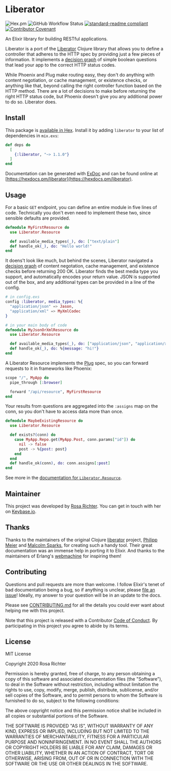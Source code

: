 # Liberator

![Hex.pm](https://img.shields.io/hexpm/v/liberator)
![GitHub Workflow Status](https://img.shields.io/github/workflow/status/Cantido/liberator/Elixir%20CI)
[![standard-readme compliant](https://img.shields.io/badge/readme%20style-standard-brightgreen.svg)](https://github.com/RichardLitt/standard-readme)
[![Contributor Covenant](https://img.shields.io/badge/Contributor%20Covenant-v2.0%20adopted-ff69b4.svg)](code_of_conduct.md)

An Elixir library for building RESTful applications.

Liberator is a port of the [Liberator](https://clojure-liberator.github.io/liberator/) Clojure library
that allows you to define a controller that adheres to the HTTP spec by providing just a few pieces of information.
It implements a [decision graph] of simple boolean questions that lead your app to the correct HTTP status codes.

While Phoenix and Plug make routing easy, they don't do anything with content negotiation,
or cache management, or existence checks, or anything like that,
beyond calling the right controller function based on the HTTP method.
There are a lot of decisions to make before returning the right HTTP status code,
but Phoenix doesn't give you any additional power to do so.
Liberator does.

## Install

This package is [available in Hex](https://hex.pm/packages/liberator).
Install it by adding `liberator` to your list of dependencies in `mix.exs`:

```elixir
def deps do
  [
    {:liberator, "~> 1.1.0"}
  ]
end
```

Documentation can be generated with [ExDoc](https://github.com/elixir-lang/ex_doc)
and can be found online at [https://hexdocs.pm/liberator](https://hexdocs.pm/liberator).

## Usage

For a basic `GET` endpoint, you can define an entire module in five lines of code.
Technically you don't even need to implement these two,
since sensible defaults are provided.

```elixir
defmodule MyFirstResource do
  use Liberator.Resource

  def available_media_types(_), do: ["text/plain"]
  def handle_ok(_), do: "Hello world!"
end
```

It doens't look like much, but behind the scenes,
Liberator navigated a [decision graph] of content negotation, cache management,
and existence checks before returning 200 OK.
Liberator finds the best media type you support,
and automatically encodes your return value.
JSON is supported out of the box, and any additional types
can be provided in a line of the config.

```elixir
# in config.exs
config :liberator, media_types: %{
  "application/json" => Jason,
  "application/xml" => MyXmlCodec
}

# in your main body of code
defmodule MyJsonOrXmlResource do
  use Liberator.Resource

  def available_media_types(_), do: ["application/json", "application/xml"]
  def handle_ok(_), do: %{message: "hi!"}
end
```

A Liberator Resource implements the [Plug](https://github.com/elixir-plug/plug) spec,
so you can forward requests to it in frameworks like Phoenix:

```elixir
scope "/", MyApp do
  pipe_through [:browser]

  forward "/api/resource", MyFirstResource
end
```

Your results from questions are aggregated into the `:assigns` map on the conn,
so you don't have to access data more than once.

```elixir
defmodule MaybeExistingResource do
  use Liberator.Resource

  def exists?(conn) do
    case MyApp.Repo.get(MyApp.Post, conn.params["id"]) do
      nil -> false
      post -> %{post: post}
    end
  end
  def handle_ok(conn), do: conn.assigns[:post]
end
```

See more in the [documentation for `Liberator.Resource`](https://hexdocs.pm/liberator/Liberator.Resource.html).

## Maintainer

This project was developed by [Rosa Richter](https://github.com/Cantido).
You can get in touch with her on [Keybase.io](https://keybase.io/cantido).

## Thanks

Thanks to the maintainers of the original Clojure [liberator] project,
[Philipp Meier] and [Malcolm Sparks], for creating such a handy tool.
Their great documentation was an immense help in porting it to Elixir.
And thanks to the maintainers of Erlang's [webmachine](https://github.com/basho/webmachine) for inspiring them!

[Philipp Meier]: https://github.com/ordnungswidrig
[Malcolm Sparks]: https://github.com/malcolmsparks
[liberator]: https://github.com/clojure-liberator/liberator
[webmachine]: https://github.com/basho/webmachine

## Contributing

Questions and pull requests are more than welcome.
I follow Elixir's tenet of bad documentation being a bug,
so if anything is unclear, please [file an issue](https://github.com/Cantido/liberator/issues/new)!
Ideally, my answer to your question will be in an update to the docs.

Please see [CONTRIBUTING.md](CONTRIBUTING.md) for all the details you could ever want about helping me with this project.

Note that this project is released with a Contributor [Code of Conduct].
By participating in this project you agree to abide by its terms.

## License

MIT License

Copyright 2020 Rosa Richter

Permission is hereby granted, free of charge, to any person obtaining a copy of
this software and associated documentation files (the "Software"), to deal in
the Software without restriction, including without limitation the rights to
use, copy, modify, merge, publish, distribute, sublicense, and/or sell copies
of the Software, and to permit persons to whom the Software is furnished to do
so, subject to the following conditions:

The above copyright notice and this permission notice shall be included in all
copies or substantial portions of the Software.

THE SOFTWARE IS PROVIDED "AS IS", WITHOUT WARRANTY OF ANY KIND, EXPRESS OR
IMPLIED, INCLUDING BUT NOT LIMITED TO THE WARRANTIES OF MERCHANTABILITY,
FITNESS FOR A PARTICULAR PURPOSE AND NONINFRINGEMENT. IN NO EVENT SHALL THE
AUTHORS OR COPYRIGHT HOLDERS BE LIABLE FOR ANY CLAIM, DAMAGES OR OTHER
LIABILITY, WHETHER IN AN ACTION OF CONTRACT, TORT OR OTHERWISE, ARISING FROM,
OUT OF OR IN CONNECTION WITH THE SOFTWARE OR THE USE OR OTHER DEALINGS IN THE
SOFTWARE.

[Code of Conduct]: code_of_conduct.md
[decision graph]: https://clojure-liberator.github.io/liberator/tutorial/decision-graph.html
